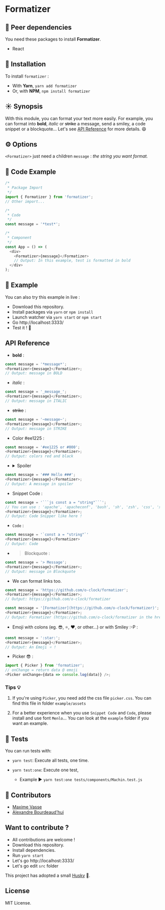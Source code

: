 # Formatizer

## :muscle: Peer dependencies

You need these packages to install **Formatizer**.

- React

## :rocket: Installation

To install `formatizer` :

- With **Yarn**, `yarn add formatizer`
- Or, with **NPM**, `npm install formatizer`

## :sunny: Synopsis

With this module, you can format your text more easily. For example, you can format into **bold**, _italic_ or ~~strike~~ a message, send a smiley, a code snippet or a blockquote... Let's see [API Reference](readme.md#api-reference) for more details. :smile:

## :gear: Options

`<Formatizer>` just need a children `message` : _the string you want format._

## :eyes: Code Example

```js
/*
 * Package Import
 */
import { Formatizer } from 'formatizer';
// Other import...

/*
 * Code
 */
const message = '*test*';

/*
 * Component
 */
const App = () => (
  <div>
    <Formatizer>{message}</Formatizer>
    // Output: In this example, test is formatted in bold
  </div>
);
```

## :eyes: Example

You can also try this example in live :

- Download this repository.
- Install packages via `yarn` or `npm install`
- Launch watcher via `yarn start` or `npm start`
- Go http://localhost:3333/
- Test it ! :tada:

## API Reference

- **bold** :

```js
const message = '*message*';
<Formatizer>{message}</Formatizer>;
// Output: message in BOLD
```

- _italic_ :

```js
const message = '_message_';
<Formatizer>{message}</Formatizer>;
// Output: message in ITALIC
```

- ~~strike~~ :

```js
const message = '~message~';
<Formatizer>{message}</Formatizer>;
// Output: message in STRIKE
```

- Color #ee1225 :

```js
const message = '#ee1225 or #000';
<Formatizer>{message}</Formatizer>;
// Output: colors red and black
```

- <details>
  <summary>Spoiler</summary>
  </details>

```js
const message = '### Hello ###';
<Formatizer>{message}</Formatizer>;
// Output: A message in spoiler
```

- Snippet Code :

````js
const message = '```js const a = "string"```';
// You can use : 'apache', 'apacheconf', 'bash', 'sh', 'zsh', 'css', 'xml', 'html', 'xhtml', 'rss', 'atom', 'xjb', 'xsd', 'xsl', 'plist', 'ini', 'json', 'javascript', 'js', 'jsx', 'less', 'markdown', 'md', 'mkdown', 'mkd', 'php', 'scss', 'sql', 'stylus', 'styl' or 'twig',
<Formatizer>{message}</Formatizer>;
// Output: Code Snipper like here !
````

- `Code` :

```js
const message = '`const a = "string"`'
<Formatizer>{message}</Formatizer>
// Output: Code
```

- > Blockquote :

```js
const message = '> Message';
<Formatizer>{message}</Formatizer>;
// Output: message in Blockquote
```

- We can format links too.

```js
const message = 'https://github.com/o-clock/formatizer';
<Formatizer>{message}</Formatizer>;
// Output: https://github.com/o-clock/formatizer
```

```js
const message = '[Formatizer](https://github.com/o-clock/formatizer)';
<Formatizer>{message}</Formatizer>;
// Output: Formatizer (https://github.com/o-clock/formatizer in the href property)
```

- Emoji with colons (eg. :sunglasses:, :star:, :heart:, or other...) or with Smiley :-P :

```js
const message = ':star:';
<Formatizer>{message}</Formatizer>;
// Output: An Emoji ⭐️ !
```

- Picker :sunglasses: :

```js
import { Picker } from 'formatizer';
// onChange = return data @ emoji
<Picker onChange={data => console.log(data)} />;
```

### Tips :bulb:

1. If you're using `Picker`, you need add the css file `picker.css`. You can find this file in folder `example/assets`

2. For a better experience when you use `Snippet Code` and `Code`, please install and use font `Menlo`... You can look at the `example` folder if you want an example.

## :construction: Tests

You can run tests with:

- `yarn test`: Execute all tests, one time.

- `yarn test:one`: Execute one test,
  - Example :arrow_forward: `yarn test:one tests/components/Machin.test.js`

## :busts_in_silhouette: Contributors

- [Maxime Vasse](https://github.com/webdif)
- [Alexandre Bourdeaud'hui](https://github.com/alexandrebourdeaudhui)

## Want to contribute ?

- All contributions are welcome !
- Download this repository.
- Install dependencies.
- Run `yarn start`
- Let's go http://localhost:3333/
- Let's go edit `src` folder

This project has adopted a small [Husky](https://github.com/typicode/husky) :dog:.

## License

MIT License.
